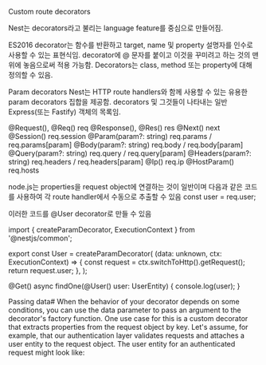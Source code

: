 Custom route decorators

Nest는 decorators라고 불리는 language feature를 중심으로 만들어짐.

ES2016 decorator는 함수를 반환하고 target, name 및 property 설명자를 인수로 사용할 수 있는 표현식임. decorator에 @ 문자를 붙이고 이것을 꾸미려고 하는 것의 맨 위에 놓음으로써 적용 가능함. Decorators는 class, method 또는 property에 대해 정의할 수 있음.

Param decorators
Nest는 HTTP route handlers와 함께 사용할 수 있는 유용한 param decorators 집합을 제공함. 
decorators 및 그것들이 나타내는 일반 Express(또는 Fastify) 객체의 목록임.

@Request(), @Req()	        req
@Response(), @Res()	        res
@Next()	                    next
@Session()	                req.session
@Param(param?: string)	    req.params / req.params[param]
@Body(param?: string)	    req.body / req.body[param]
@Query(param?: string)	    req.query / req.query[param]
@Headers(param?: string)	req.headers / req.headers[param]
@Ip()	                    req.ip
@HostParam()	            req.hosts


node.js는 properties을 request object에 연결하는 것이 일반이며 다음과 같은 코드를 사용하여 각 route handler에서 수동으로 추출할 수 있음
const user = req.user;

이러한 코드를 @User decorator로 만들 수 있음

import { createParamDecorator, ExecutionContext } from '@nestjs/common';

export const User = createParamDecorator(
  (data: unknown, ctx: ExecutionContext) => {
    const request = ctx.switchToHttp().getRequest();
    return request.user;
  },
);

@Get()
async findOne(@User() user: UserEntity) {
  console.log(user);
}


Passing data#
When the behavior of your decorator depends on some conditions, you can use the data parameter to pass an argument to the decorator's factory function. One use case for this is a custom decorator that extracts properties from the request object by key. Let's assume, for example, that our authentication layer validates requests and attaches a user entity to the request object. The user entity for an authenticated request might look like:


